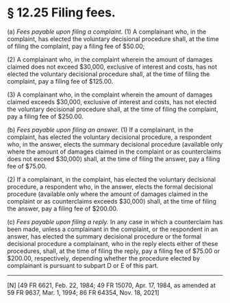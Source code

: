 # § 12.25   Filing fees.

(a) *Fees payable upon filing a complaint.* (1) A complainant who, in the complaint, has elected the voluntary decisional procedure shall, at the time of filing the complaint, pay a filing fee of $50.00;


(2) A complainant who, in the complaint wherein the amount of damages claimed does not exceed $30,000, exclusive of interest and costs, has not elected the voluntary decisional procedure shall, at the time of filing the complaint, pay a filing fee of $125.00.


(3) A complainant who, in the complaint wherein the amount of damages claimed exceeds $30,000, exclusive of interest and costs, has not elected the voluntary decisional procedure shall, at the time of filing the complaint, pay a filing fee of $250.00.


(b) *Fees payable upon filing an answer.* (1) If a complainant, in the complaint, has elected the voluntary decisional procedure, a respondent who, in the answer, elects the summary decisional procedure (available only where the amount of damages claimed in the complaint or as counterclaims does not exceed $30,000) shall, at the time of filing the answer, pay a filing fee of $75.00.


(2) If a complainant, in the complaint, has elected the voluntary decisional procedure, a respondent who, in the answer, elects the formal decisional procedure (available only where the amount of damages claimed in the complaint or as counterclaims exceeds $30,000) shall, at the time of filing the answer, pay a filing fee of $200.00.


(c) *Fees payable upon filing a reply.* In any case in which a counterclaim has been made, unless a complainant in the complaint, or the respondent in an answer, has elected the summary decisional procedure or the formal decisional procedure a complainant, who in the reply elects either of these procedures, shall, at the time of filing the reply, pay a filing fee of $75.00 or $200.00, respectively, depending whether the procedure elected by complainant is pursuant to subpart D or E of this part.



---

[N] [49 FR 6621, Feb. 22, 1984; 49 FR 15070, Apr. 17, 1984, as amended at 59 FR 9637, Mar. 1, 1994; 86 FR 64354, Nov. 18, 2021]




